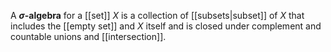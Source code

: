 A **$\sigma$-algebra** for a [[set]] $X$ is a collection of [[subsets|subset]] of $X$ that includes the [[empty set]] and $X$ itself and is closed under complement and countable unions and [[intersection]].